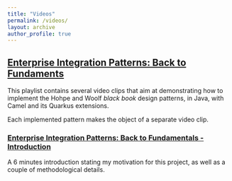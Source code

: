 ```yaml
---
title: "Videos"
permalink: /videos/
layout: archive
author_profile: true
---
```


## [Enterprise Integration Patterns: Back to Fundaments](https://shorturl.at/1COBi)

This playlist contains several video clips that aim at demonstrating how to
implement the Hohpe and Woolf *black book* design patterns, in Java, with Camel
and its Quarkus extensions.

Each implemented pattern makes the object of a separate video clip.

### [Enterprise Integration Patterns: Back to Fundamentals - Introduction](https://tinyurl.com/28447ue6)

A 6 minutes introduction stating my motivation for this project, as well as a couple of methodological details.
